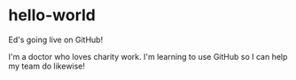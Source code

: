 # hello-world
Ed's going live on GitHub!

I'm a doctor who loves charity work. I'm learning to use GitHub so I can help my team do likewise!
